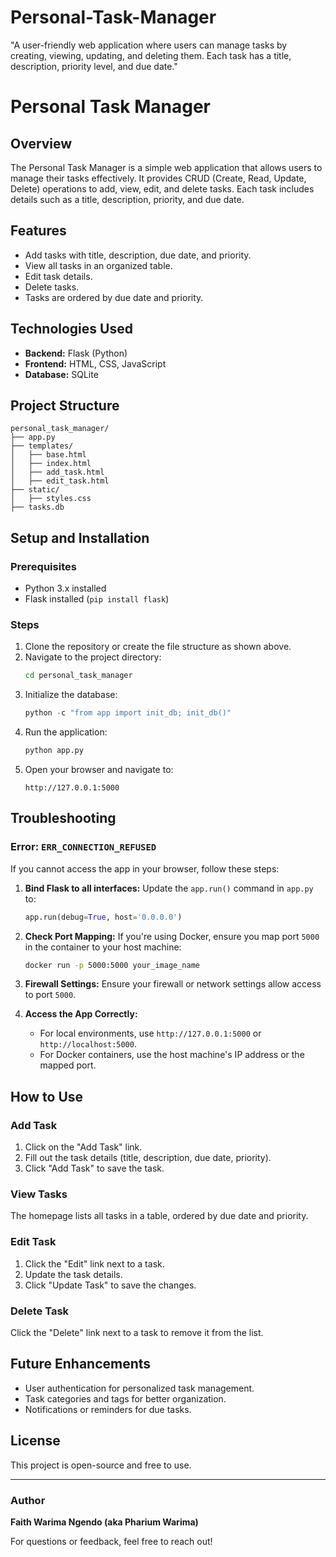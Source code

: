 # Personal-Task-Manager
"A user-friendly web application where users can manage tasks by creating, viewing, updating, and deleting them. Each task has a title, description, priority level, and due date."
# Personal Task Manager

## Overview
The Personal Task Manager is a simple web application that allows users to manage their tasks effectively. It provides CRUD (Create, Read, Update, Delete) operations to add, view, edit, and delete tasks. Each task includes details such as a title, description, priority, and due date.

## Features
- Add tasks with title, description, due date, and priority.
- View all tasks in an organized table.
- Edit task details.
- Delete tasks.
- Tasks are ordered by due date and priority.

## Technologies Used
- **Backend:** Flask (Python)
- **Frontend:** HTML, CSS, JavaScript
- **Database:** SQLite

## Project Structure
```
personal_task_manager/
├── app.py
├── templates/
│   ├── base.html
│   ├── index.html
│   ├── add_task.html
│   ├── edit_task.html
├── static/
│   ├── styles.css
├── tasks.db
```

## Setup and Installation

### Prerequisites
- Python 3.x installed
- Flask installed (`pip install flask`)

### Steps
1. Clone the repository or create the file structure as shown above.
2. Navigate to the project directory:
   ```bash
   cd personal_task_manager
   ```
3. Initialize the database:
   ```python
   python -c "from app import init_db; init_db()"
   ```
4. Run the application:
   ```bash
   python app.py
   ```
5. Open your browser and navigate to:
   ```
   http://127.0.0.1:5000
   ```

## Troubleshooting

### Error: `ERR_CONNECTION_REFUSED`
If you cannot access the app in your browser, follow these steps:

1. **Bind Flask to all interfaces:**
   Update the `app.run()` command in `app.py` to:
   ```python
   app.run(debug=True, host='0.0.0.0')
   ```

2. **Check Port Mapping:**
   If you're using Docker, ensure you map port `5000` in the container to your host machine:
   ```bash
   docker run -p 5000:5000 your_image_name
   ```

3. **Firewall Settings:**
   Ensure your firewall or network settings allow access to port `5000`.

4. **Access the App Correctly:**
   - For local environments, use `http://127.0.0.1:5000` or `http://localhost:5000`.
   - For Docker containers, use the host machine's IP address or the mapped port.

## How to Use

### Add Task
1. Click on the "Add Task" link.
2. Fill out the task details (title, description, due date, priority).
3. Click "Add Task" to save the task.

### View Tasks
The homepage lists all tasks in a table, ordered by due date and priority.

### Edit Task
1. Click the "Edit" link next to a task.
2. Update the task details.
3. Click "Update Task" to save the changes.

### Delete Task
Click the "Delete" link next to a task to remove it from the list.

## Future Enhancements
- User authentication for personalized task management.
- Task categories and tags for better organization.
- Notifications or reminders for due tasks.

## License
This project is open-source and free to use.

---

### Author
**Faith Warima Ngendo (aka Pharium Warima)**

For questions or feedback, feel free to reach out!
